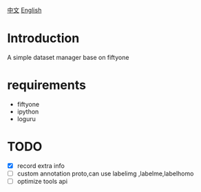 [中文](./readme.md)   [English](./readme_EN.md)
# Introduction
A simple dataset manager base on fiftyone

# requirements
- fiftyone
- ipython
- loguru

# TODO
- [x] record extra info
- [ ] custom annotation proto,can use labelimg ,labelme,labelhomo
- [ ] optimize tools api
